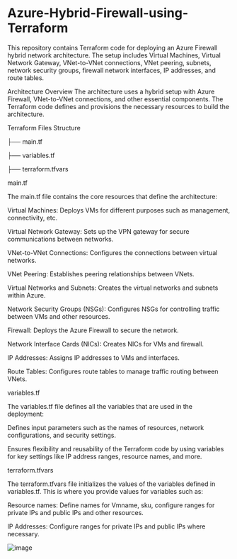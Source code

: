 # Azure-Hybrid-Firewall-using-Terraform
This repository contains Terraform code for deploying an Azure Firewall hybrid network architecture. The setup includes Virtual Machines, Virtual Network Gateway, VNet-to-VNet connections, VNet peering, subnets, network security groups, firewall network interfaces, IP addresses, and route tables.

Architecture Overview
The architecture uses a hybrid setup with Azure Firewall, VNet-to-VNet connections, and other essential components. 
The Terraform code defines and provisions the necessary resources to build the architecture.

Terraform Files Structure

├── main.tf

├── variables.tf

├── terraform.tfvars


main.tf

The main.tf file contains the core resources that define the architecture:

Virtual Machines: Deploys VMs for different purposes such as management, connectivity, etc.

Virtual Network Gateway: Sets up the VPN gateway for secure communications between networks.

VNet-to-VNet Connections: Configures the connections between virtual networks.

VNet Peering: Establishes peering relationships between VNets.

Virtual Networks and Subnets: Creates the virtual networks and subnets within Azure.

Network Security Groups (NSGs): Configures NSGs for controlling traffic between VMs and other resources.

Firewall: Deploys the Azure Firewall to secure the network.

Network Interface Cards (NICs): Creates NICs for VMs and firewall.

IP Addresses: Assigns IP addresses to VMs and interfaces.

Route Tables: Configures route tables to manage traffic routing between VNets.

variables.tf

The variables.tf file defines all the variables that are used in the deployment:

Defines input parameters such as the names of resources, network configurations, and security settings.

Ensures flexibility and reusability of the Terraform code by using variables for key settings like IP address ranges, resource names, and more.

terraform.tfvars

The terraform.tfvars file initializes the values of the variables defined in variables.tf. This is where you provide values for variables such as:

Resource names: Define names for Vmname, sku, configure ranges for private IPs and public IPs and other resources.

IP Addresses: Configure ranges for private IPs and public IPs where necessary.


![image](https://github.com/user-attachments/assets/9b4fe695-b554-4c7a-afef-e1f3737b956f)


